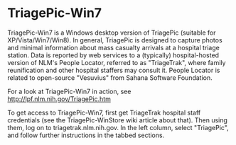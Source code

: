 TriagePic-Win7
==============

TriagePic-Win7 is a Windows desktop version of TriagePic (suitable for XP/Vista/Win7/Win8). In general, TriagePic is designed to capture photos and minimal information about mass casualty arrivals at a hospital triage station.  Data is reported by web services to a (typically) hospital-hosted version of NLM's People Locator, referred to as "TriageTrak", where family reunification and other hospital staffers may consult it.  People Locator is related to open-source "Vesuvius" from Sahana Software Foundation.

For a look at TriagePic-Win7 in action, see http://lpf.nlm.nih.gov/TriagePic.htm


To get access to TriagePic-Win7, first get TriageTrak hospital staff credentials (see the TriagePic-WinStore wiki article about that).  Then using them, log on to triagetrak.nlm.nih.gov.  In the left column, select "TriagePic", and follow further instructions in the tabbed sections.

